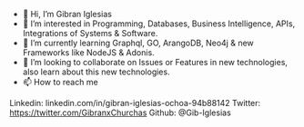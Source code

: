 - 👋 Hi, I’m Gibran Iglesias
- 👀 I’m interested in Programming, Databases, Business Intelligence, APIs, Integrations of Systems & Software.
- 🌱 I’m currently learning Graphql, GO, ArangoDB, Neo4j & new Frameworks like NodeJS & Adonis.
- 💞️ I’m looking to collaborate on Issues or Features in new technologies, also learn about this new technologies.
- 📫 How to reach me

Linkedin: linkedin.com/in/gibran-iglesias-ochoa-94b88142
Twitter: https://twitter.com/GibranxChurchas
Github: @Gib-Iglesias
